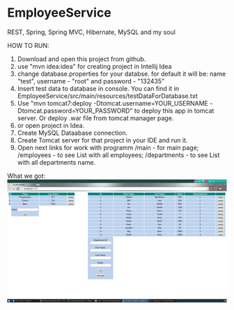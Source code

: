 # EmployeeService
REST, Spring, Spring MVC, Hibernate, MySQL and my soul

HOW TO RUN:

1. Download and open this project from  github. 
2. use "mvn idea:idea" for creating project in Intellij Idea
3. change database.properties for your databse. for default it will be: name "test", username - "root" and password - "132435"
4. Insert test data to database in console. You can find it in EmployeeService/src/main/resources/testDataForDatabase.txt
5. Use "mvn tomcat7:deploy -Dtomcat.username=YOUR_USERNAME -Dtomcat.password=YOUR_PASSWORD" to deploy this app in tomcat server. Or deploy .war file from tomcat manager page. 
7. or open project in Idea.
8. Create MySQL Dataabase connection.
9. Create Tomcat server for that project in your IDE and run it.
10. Open next links for work with programm
   /main   - for main page;
   /employees - to see List with all employees;
   /departments - to see List with all departments name.


What we got:
[![screen](https://github.com/GBoroda/EmployeeService/blob/master/src/main/resources/screen.png)](https://github.com/GBoroda/EmployeeService/blob/master/src/main/resources/screen.png)
